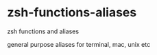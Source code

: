 # zsh-functions-aliases
zsh functions and aliases

general purpose aliases for terminal, mac, unix etc
